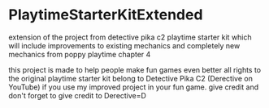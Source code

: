 # PlaytimeStarterKitExtended
extension of the project from detective pika c2 playtime starter kit which will include improvements to existing mechanics and completely new mechanics from poppy playtime chapter 4

this project is made to help people make fun games even better all rights to the original playtime starter kit belong to Detective Pika C2 (Derective on YouTube) if you use my improved project in your fun game. give credit and don't forget to give credit to Derective=D
